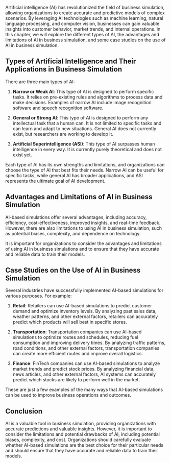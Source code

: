 
Artificial intelligence (AI) has revolutionized the field of business simulation, allowing organizations to create accurate and predictive models of complex scenarios. By leveraging AI technologies such as machine learning, natural language processing, and computer vision, businesses can gain valuable insights into customer behavior, market trends, and internal operations. In this chapter, we will explore the different types of AI, the advantages and limitations of AI in business simulation, and some case studies on the use of AI in business simulation.

Types of Artificial Intelligence and Their Applications in Business Simulation
------------------------------------------------------------------------------

There are three main types of AI:

1. **Narrow or Weak AI**: This type of AI is designed to perform specific tasks. It relies on pre-existing rules and algorithms to process data and make decisions. Examples of narrow AI include image recognition software and speech recognition software.

2. **General or Strong AI**: This type of AI is designed to perform any intellectual task that a human can. It is not limited to specific tasks and can learn and adapt to new situations. General AI does not currently exist, but researchers are working to develop it.

3. **Artificial Superintelligence (ASI)**: This type of AI surpasses human intelligence in every way. It is currently purely theoretical and does not exist yet.

Each type of AI has its own strengths and limitations, and organizations can choose the type of AI that best fits their needs. Narrow AI can be useful for specific tasks, while general AI has broader applications, and ASI represents the ultimate goal of AI development.

Advantages and Limitations of AI in Business Simulation
-------------------------------------------------------

AI-based simulations offer several advantages, including accuracy, efficiency, cost-effectiveness, improved insights, and real-time feedback. However, there are also limitations to using AI in business simulation, such as potential biases, complexity, and dependence on technology.

It is important for organizations to consider the advantages and limitations of using AI in business simulations and to ensure that they have accurate and reliable data to train their models.

Case Studies on the Use of AI in Business Simulation
----------------------------------------------------

Several industries have successfully implemented AI-based simulations for various purposes. For example:

1. **Retail**: Retailers can use AI-based simulations to predict customer demand and optimize inventory levels. By analyzing past sales data, weather patterns, and other external factors, retailers can accurately predict which products will sell best in specific stores.

2. **Transportation**: Transportation companies can use AI-based simulations to optimize routes and schedules, reducing fuel consumption and improving delivery times. By analyzing traffic patterns, road conditions, and other external factors, transportation companies can create more efficient routes and improve overall logistics.

3. **Finance**: FinTech companies can use AI-based simulations to analyze market trends and predict stock prices. By analyzing financial data, news articles, and other external factors, AI systems can accurately predict which stocks are likely to perform well in the market.

These are just a few examples of the many ways that AI-based simulations can be used to improve business operations and outcomes.

Conclusion
----------

AI is a valuable tool in business simulation, providing organizations with accurate predictions and valuable insights. However, it is important to consider the limitations and potential drawbacks of AI, including potential biases, complexity, and cost. Organizations should carefully evaluate whether AI-based simulations are the best choice for their particular needs and should ensure that they have accurate and reliable data to train their models.
